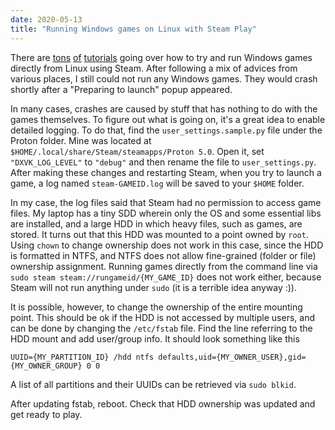 ```yaml
---
date: 2020-05-13
title: "Running Windows games on Linux with Steam Play"
---
```


There are [tons](https://itsfoss.com/steam-play) [of](https://www.pcgamer.com/how-to-play-windows-games-in-linux) [tutorials](https://segmentnext.com/2018/12/06/steam-proton-guide) going over how to try and run Windows games directly from Linux using Steam. After following a mix of advices from various places, I still could not run any Windows games. They would crash shortly after a "Preparing to launch" popup appeared.

In many cases, crashes are caused by stuff that has nothing to do with the games themselves. To figure out what is going on, it's a great idea to enable detailed logging. To do that, find the `user_settings.sample.py` file under the Proton folder. Mine was located at `$HOME/.local/share/Steam/steamapps/Proton 5.0`. Open it, set `"DXVK_LOG_LEVEL"` to `"debug"` and then rename the file to `user_settings.py`. After making these changes and restarting Steam, when you try to launch a game, a log named `steam-GAMEID.log` will be saved to your `$HOME` folder.

In my case, the log files said that Steam had no permission to access game files. My laptop has a tiny SDD wherein only the OS and some essential libs are installed, and a large HDD in which heavy files, such as games, are stored. It turns out that this HDD was mounted to a point owned by `root`. Using `chown` to change ownership does not work in this case, since the HDD is formatted in NTFS, and NTFS does not allow fine-grained (folder or file) ownership assignment. Running games directly from the command line via `sudo steam steam://rungameid/{MY_GAME_ID}` does not work either, because Steam will not run anything under `sudo` (it is a terrible idea anyway :)).

It is possible, however, to change the ownership of the entire mounting point. This should be ok if the HDD is not accessed by multiple users, and can be done by changing the `/etc/fstab` file. Find the line referring to the HDD mount and add user/group info. It should look something like this

```
UUID={MY_PARTITION_ID} /hdd ntfs defaults,uid={MY_OWNER_USER},gid={MY_OWNER_GROUP} 0 0
```

A list of all partitions and their UUIDs can be retrieved via `sudo blkid`.

After updating fstab, reboot. Check that HDD ownership was updated and get ready to play.